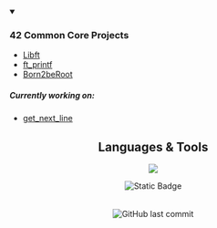 <!----------- COMENTADO
<div align="center">
<a href="https://www.behance.net/pixeljeff">
<img src="https://mir-s3-cdn-cf.behance.net/project_modules/max_632/1599d7107019725.5f9d3c7bae636.gif" width="800" height="402">
</a>
</div>
FIM COMENTARIO ------->


<!-- BADGE WITH 42 PROFILE INFORMATION -->
<!----------
<div align="center">

[![ldummer-'s 42 stats](https://badge.mediaplus.ma/greenbinary/ldummer-?1337Badge=off&UM6P=off)](https://github.com/oakoudad/badge42)

</div>
---->
<!-- !end! BADGE WITH 42 PROFILE INFORMATION -->


<!-- LIST OF PROJECTS -->

<details open>

<summary> 
  
  ### 42 Common Core Projects 
</summary>

- [Libft](https://github.com/letdummer/42_libft)
- [ft_printf](https://github.com/letdummer/42_printf)
- [Born2beRoot](https://github.com/letdummer/42_Born2beRoot)

<h5>Currently working on:</h5> 

- [get_next_line](https://github.com/letdummer/42_get_next_line.git)

</details>

<!-- !end! LIST OF PROJECTS -->
<!-- DESCRIPTION OF THE LANGUAGES AND TOOLS USED -->

<table><div align="center">

## Languages & Tools
  
<p align="center">
  <a href="https://skillicons.dev">
    <img src="https://skillicons.dev/icons?i=bash,c,vim,cmake,git,linux,notion,vscode" />
  </a>
</p>
<!-- !end! DESCRIPTION OF THE LANGUAGES AND TOOLS USED -->
<!-- TEXT SAYING THAT THE PROFILE IS UNDER CONSTRUCTION -->
   <tr>  <div align="center">
<img alt="Static Badge" src="https://img.shields.io/badge/this%20profile%20is%20under%20construction%2C%20just%20like%20my%20codding%20skills%20%E2%9C%A8%20-8A2BE2">
    </div>
  </tr>
  </table>
<!-- !end! TEXT SAYING THAT THE PROFILE IS UNDER CONSTRUCTION -->
<!-- BADGE WITH LAST COMMIT // change the last parameter to the most recent repository-->
<div align="center">
  
![GitHub last commit](https://img.shields.io/github/last-commit/letdummer/42_printf)
</div>

<!-- !end! BADGE WITH LAST COMMIT -->
